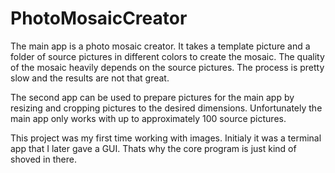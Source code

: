 # PhotoMosaicCreator

The main app is a photo mosaic creator. It takes a template picture and a folder of source pictures in different colors to create the mosaic.
The quality of the mosaic heavily depends on the source pictures. The process is pretty slow and the results are not that great.

The second app can be used to prepare pictures for the main app by resizing and cropping pictures to the desired dimensions.
Unfortunately the main app only works with up to approximately 100 source pictures.

This project was my first time working with images. Initialy it was a terminal app that I later gave a GUI. 
Thats why the core program is just kind of shoved in there.
